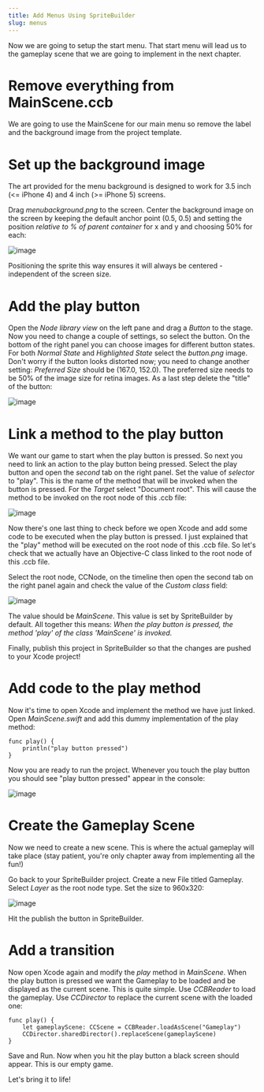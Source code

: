 ```yaml
---
title: Add Menus Using SpriteBuilder
slug: menus
---
```


Now we are going to setup the start menu. That start menu will lead us
to the gameplay scene that we are going to implement in the next
chapter.

Remove everything from MainScene.ccb
====================================

We are going to use the MainScene for our main menu so remove the label
and the background image from the project template.

Set up the background image
===========================

The art provided for the menu background is designed to work for 3.5
inch (\<= iPhone 4) and 4 inch (\>= iPhone 5) screens.

Drag *menubackground.png* to the screen. Center the background image on
the screen by keeping the default anchor point (0.5, 0.5) and setting
the position *relative to % of parent container* for x and y and
choosing 50% for each:

![image](https://s3.amazonaws.com/mgwu-misc/Spritebuilder+Tutorial/Spritebuilder_Center_Image.png)

Positioning the sprite this way ensures it will always be centered -
independent of the screen size.

Add the play button
===================

Open the *Node library view* on the left pane and drag a *Button* to the
stage. Now you need to change a couple of settings, so select the
button. On the bottom of the right panel you can choose images for
different button states. For both *Normal State* and *Highlighted State*
select the *button.png* image. Don't worry if the button looks distorted
now; you need to change another setting: *Preferred Size* should be
(167.0, 152.0). The preferred size needs to be 50% of the image size for
retina images. As a last step delete the "title" of the button:

![image](https://s3.amazonaws.com/mgwu-misc/Spritebuilder+Tutorial/Spritebuilder_setupButton.png)

Link a method to the play button
================================

We want our game to start when the play button is pressed. So next you
need to link an action to the play button being pressed. Select the play
button and open the *second* tab on the right panel. Set the value of
*selector* to "play". This is the name of the method that will be
invoked when the button is pressed. For the *Target* select "Document
root". This will cause the method to be invoked on the root node of this
.ccb file:

![image](https://s3.amazonaws.com/mgwu-misc/Spritebuilder+Tutorial/Spritebuilder_CodeConnection_Menu.png)

Now there's one last thing to check before we open Xcode and add some
code to be executed when the play button is pressed. I just explained
that the "play" method will be executed on the root node of this .ccb
file. So let's check that we actually have an Objective-C class linked
to the root node of this .ccb file.

Select the root node, CCNode, on the timeline then open the second tab
on the right panel again and check the value of the *Custom class*
field:

![image](https://s3.amazonaws.com/mgwu-misc/Spritebuilder+Tutorial/Spritebuilder_Custom_Class_2.png)

The value should be *MainScene*. This value is set by SpriteBuilder by
default. All together this means: *When the play button is pressed, the
method 'play' of the class 'MainScene' is invoked.*

Finally, publish this project in SpriteBuilder so that the changes are
pushed to your Xcode project!

Add code to the play method
===========================

Now it's time to open Xcode and implement the method we have just
linked. Open *MainScene.swift* and add this dummy implementation of the play
method:

    func play() {
    	println("play button pressed")
    }

Now you are ready to run the project. Whenever you touch the play button
you should see "play button pressed" appear in the console:

![image](https://s3.amazonaws.com/mgwu-misc/Spritebuilder+Tutorial/PlayButton.gif)

Create the Gameplay Scene
=========================

Now we need to create a new scene. This is where the actual gameplay
will take place (stay patient, you're only chapter away from
implementing all the fun!)

Go back to your SpriteBuilder project. Create a new File titled
Gameplay. Select *Layer* as the root node type. Set the size to 960x320:

![image](https://s3.amazonaws.com/mgwu-misc/Spritebuilder+Tutorial/Spritebuilder_Gameplay_Scene.png)

Hit the publish the button in SpriteBuilder.

Add a transition
================

Now open Xcode again and modify the *play* method in *MainScene*. When
the play button is pressed we want the Gameplay to be loaded and be
displayed as the current scene. This is quite simple. Use *CCBReader* to
load the gameplay. Use *CCDirector* to replace the current scene with
the loaded one:

	func play() {
		let gameplayScene: CCScene = CCBReader.loadAsScene("Gameplay")
		CCDirector.sharedDirector().replaceScene(gameplayScene)
	}

Save and Run. Now when you hit the play button a black screen should
appear. This is our empty game.

Let's bring it to life!
